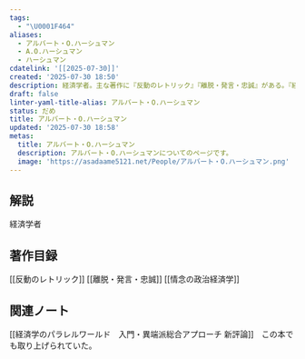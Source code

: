 ```yaml
---
tags:
  - "\U0001F464"
aliases:
  - アルバート・O.ハーシュマン
  - A.O.ハーシュマン
  - ハーシュマン
cdatelink: '[[2025-07-30]]'
created: '2025-07-30 18:50'
description: 経済学者。主な著作に『反動のレトリック』『離脱・発言・忠誠』がある。『経済学のパラレルワールド』でも取り上げられている。
draft: false
linter-yaml-title-alias: アルバート・O.ハーシュマン
status: だめ
title: アルバート・O.ハーシュマン
updated: '2025-07-30 18:58'
metas:
  title: アルバート・O.ハーシュマン
  description: アルバート・O.ハーシュマンについてのページです。
  image: 'https://asadaame5121.net/People/アルバート・O.ハーシュマン.png'
---
```

## 解説
経済学者
## 著作目録
[[反動のレトリック]]
[[離脱・発言・忠誠]]
[[情念の政治経済学]]
## 関連ノート
[[経済学のパラレルワールド　入門・異端派総合アプローチ 新評論]]　この本でも取り上げられていた。
